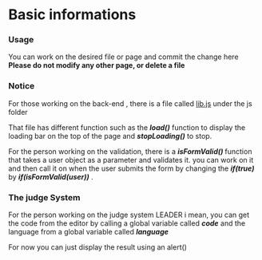 <h1> Basic informations </h1>
<h3> Usage </h3>
You can work on the desired file or page and commit the change here<br/>
<b>Please do not modify any other page, or delete a file</b>
<h3>Notice</h3>
<p>For those working on the back-end , there is a file called <a href="https://github.com/gradie1/codingCompetition/js/lib.js">lib.js</a> under the js folder</p>
<p>That file has different function such as the <b><i>load()</i></b> function to display the loading bar on the top of the page
 and <b><i>stopLoading()</i></b> to stop. </p>
 <p>For the person working on the validation, there is a <b><i> isFormValid() </i></b> function that takes a user object as a parameter and validates it.
  you can work on it and then call it on when the user submits the form by changing the <b><i>if(true)</i></b> by
  <b><i>if(isFormValid(user))</i></b> .</p>
  <h3>The judge System</h3>
  <p>For the person working on the judge system LEADER i mean, you can get the code from the editor by calling a global variable called <b><i>code</i></b>
   and the language from a global variable called <b><i>language</i></b> </p>
 <p>For now you can just display the result using an alert()</p>
